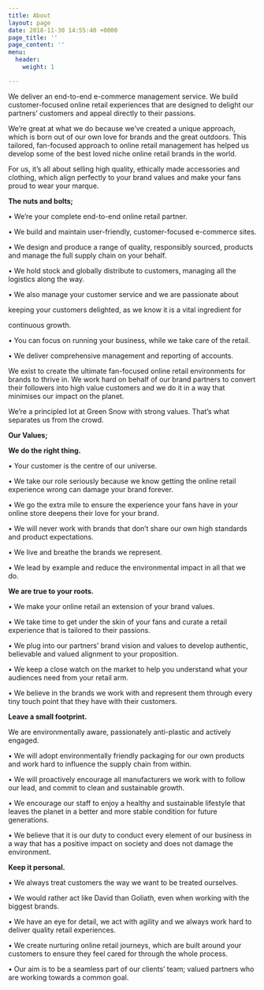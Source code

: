 ```yaml
---
title: About
layout: page
date: 2018-11-30 14:55:40 +0000
page_title: ''
page_content: ''
menu:
  header:
    weight: 1

---
```

We deliver an end-to-end e-commerce management service.  We build customer-focused online retail experiences that are designed to delight our partners’ customers and appeal directly to their passions.

We’re great at what we do because we’ve created a unique approach, which is born out of our own love for brands and the great outdoors. This tailored, fan-focused approach to online retail management has helped us develop some of the best loved niche online retail brands in the world.

For us, it’s all about selling high quality, ethically made accessories and clothing, which align perfectly to your brand values and make your fans proud to wear your marque.

**The nuts and bolts;**

• We’re your complete end-to-end online retail partner.

• We build and maintain user-friendly, customer-focused e-commerce sites.

• We design and produce a range of quality, responsibly sourced, products and manage the full supply chain on your behalf.

• We hold stock and globally distribute to customers, managing all the logistics along the way.

• We also manage your customer service and we are passionate about

keeping your customers delighted, as we know it is a vital ingredient for

continuous growth.

• You can focus on running your business, while we take care of the retail.

• We deliver comprehensive management and reporting of accounts.

We exist to create the ultimate fan-focused online retail environments for brands to thrive in. We work hard on behalf of our brand partners to convert their followers into high value customers and we do it in a way that minimises our impact on the planet. 

We’re a principled lot at Green Snow with strong values. That’s what separates us from the crowd.

**Our Values;**

**We do the right thing.**

• Your customer is the centre of our universe.

• We take our role seriously because we know getting the online retail experience wrong can damage your brand forever.

• We go the extra mile to ensure the experience your fans have in your online store deepens their love for your brand.

• We will never work with brands that don’t share our own high standards and product  expectations.

• We live and breathe the brands we represent.

• We lead by example and reduce the environmental impact in all that we do.

**We are true to your roots.**

• We make your online retail an extension of your brand values.

• We take time to get under the skin of your fans and curate a retail experience that is tailored to their passions.

• We plug into our partners’ brand vision and values to develop authentic, believable and valued alignment to your proposition.

• We keep a close watch on the market to help you understand what your audiences need from your retail arm.

• We believe in the brands we work with and represent them through every tiny touch point that they have with their customers.

**Leave a small footprint.**

We are environmentally aware, passionately anti-plastic and actively engaged.

• We will adopt environmentally friendly packaging for our own products and work hard to influence the supply chain from within.

• We will proactively encourage all manufacturers we work with to follow our lead, and commit to clean and sustainable growth.

• We encourage our staff to enjoy a healthy and sustainable lifestyle that leaves the planet in a better and more stable condition for future generations.

• We believe that it is our duty to conduct every element of our business in a way that has a positive impact on society and does not damage the environment.

**Keep it personal.**

• We always treat customers the way we want to be treated ourselves.

• We would rather act like David than Goliath, even when working with the biggest brands.

• We have an eye for detail, we act with agility and we always work hard to deliver quality retail experiences.

• We create nurturing online retail journeys, which are built around your customers to ensure they feel cared for through the whole process.

• Our aim is to be a seamless part of our clients’ team; valued partners who are working towards a common goal.